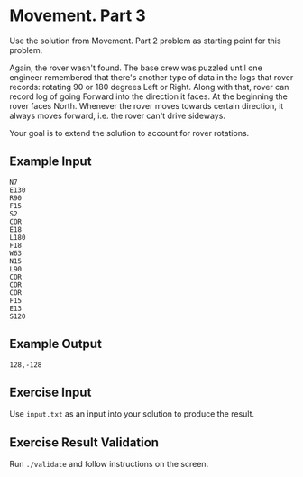 # Movement. Part 3

Use the solution from Movement. Part 2 problem as starting point for this problem.

Again, the rover wasn't found. The base crew was puzzled until one engineer remembered that there's another type of data in the logs that rover records: rotating 90 or 180 degrees Left or Right. Along with that, rover can record log of going Forward into the direction it faces. At the beginning the rover faces North. Whenever the rover moves towards certain direction, it always moves forward, i.e. the rover can't drive sideways.

Your goal is to extend the solution to account for rover rotations.

## Example Input

```
N7
E130
R90
F15
S2
COR
E18
L180
F18
W63
N15
L90
COR
COR
COR
F15
E13
S120
```

## Example Output

```
128,-128
```

## Exercise Input

Use `input.txt` as an input into your solution to produce the result.

## Exercise Result Validation

Run `./validate` and follow instructions on the screen.
